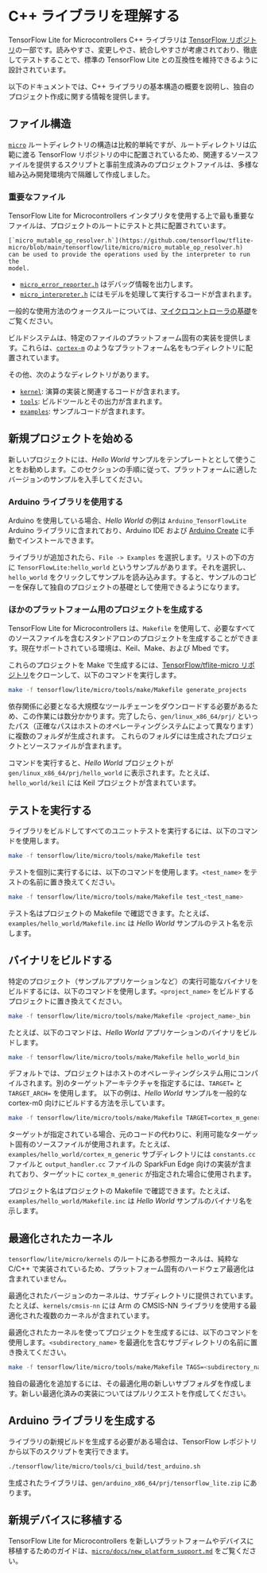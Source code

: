 # C++ ライブラリを理解する

TensorFlow Lite for Microcontrollers C++ ライブラリは [TensorFlow リポジトリ](https://github.com/tensorflow/tflite-micro/blob/main/tensorflow/lite/micro)の一部です。読みやすさ、変更しやさ、統合しやすさが考慮されており、徹底してテストすることで、標準の TensorFlow Lite との互換性を維持できるように設計されています。

以下のドキュメントでは、C++ ライブラリの基本構造の概要を説明し、独自のプロジェクト作成に関する情報を提供します。

## ファイル構造

[`micro`](https://github.com/tensorflow/tflite-micro/blob/main/tensorflow/lite/micro) ルートディレクトリの構造は比較的単純ですが、ルートディレクトリは広範に渡る TensorFlow リポジトリの中に配置されているため、関連するソースファイルを提供するスクリプトと事前生成済みのプロジェクトファイルは、多様な組み込み開発環境内で隔離して作成しました。

### 重要なファイル

TensorFlow Lite for Microcontrollers インタプリタを使用する上で最も重要なファイルは、プロジェクトのルートにテストと共に配置されています。

```
[`micro_mutable_op_resolver.h`](https://github.com/tensorflow/tflite-micro/blob/main/tensorflow/lite/micro/micro_mutable_op_resolver.h)
can be used to provide the operations used by the interpreter to run the
model.
```

- [`micro_error_reporter.h`](https://github.com/tensorflow/tflite-micro/blob/main/tensorflow/lite/micro/tflite_bridge/micro_error_reporter.h) はデバッグ情報を出力します。
- [`micro_interpreter.h`](https://github.com/tensorflow/tflite-micro/blob/main/tensorflow/lite/micro/micro_interpreter.h) にはモデルを処理して実行するコードが含まれます。

一般的な使用方法のウォークスルーについては、[マイクロコントローラの基礎](get_started_low_level.md)をご覧ください。

ビルドシステムは、特定のファイルのプラットフォーム固有の実装を提供します。これらは、[`cortex-m`](https://github.com/tensorflow/tflite-micro/tree/main/tensorflow/lite/micro/cortex_m_generic) のようなプラットフォーム名をもつディレクトリに配置されています。

その他、次のようなディレクトリがあります。

- [`kernel`](https://github.com/tensorflow/tflite-micro/blob/main/tensorflow/lite/micro/kernels): 演算の実装と関連するコードが含まれます。
- [`tools`](https://github.com/tensorflow/tflite-micro/blob/main/tensorflow/lite/micro/tools): ビルドツールとその出力が含まれます。
- [`examples`](https://github.com/tensorflow/tflite-micro/blob/main/tensorflow/lite/micro/examples): サンプルコードが含まれます。

## 新規プロジェクトを始める

新しいプロジェクトには、*Hello World* サンプルをテンプレートととして使うことをお勧めします。このセクションの手順に従って、プラットフォームに適したバージョンのサンプルを入手してください。

### Arduino ライブラリを使用する

Arduino を使用している場合、*Hello World* の例は `Arduino_TensorFlowLite` Arduino ライブラリに含まれており、Arduino IDE および [Arduino Create](https://create.arduino.cc/) に手動でインストールできます。

ライブラリが追加されたら、`File -> Examples` を選択します。リストの下の方に `TensorFlowLite:hello_world` というサンプルがあります。それを選択し、`hello_world` をクリックしてサンプルを読み込みます。すると、サンプルのコピーを保存して独自のプロジェクトの基礎として使用できるようになります。

### ほかのプラットフォーム用のプロジェクトを生成する

TensorFlow Lite for Microcontrollers は、`Makefile` を使用して、必要なすべてのソースファイルを含むスタンドアロンのプロジェクトを生成することができます。現在サポートされている環境は、Keil、Make、および Mbed です。

これらのプロジェクトを Make で生成するには、[TensorFlow/tflite-micro リポジトリ](https://github.com/tensorflow/tflite-micro)をクローンして、以下のコマンドを実行します。

```bash
make -f tensorflow/lite/micro/tools/make/Makefile generate_projects
```

依存関係に必要となる大規模なツールチェーンをダウンロードする必要があるため、この作業には数分かかります。完了したら、`gen/linux_x86_64/prj/` といったパス（正確なパスはホストのオペレーティングシステムによって異なります）に複数のフォルダが生成されます。 これらのフォルダには生成されたプロジェクトとソースファイルが含まれます。

コマンドを実行すると、*Hello World* プロジェクトが `gen/linux_x86_64/prj/hello_world` に表示されます。たとえば、`hello_world/keil` には Keil プロジェクトが含まれています。

## テストを実行する

ライブラリをビルドしてすべてのユニットテストを実行するには、以下のコマンドを使用します。

```bash
make -f tensorflow/lite/micro/tools/make/Makefile test
```

テストを個別に実行するには、以下のコマンドを使用します。`<test_name>` をテストの名前に置き換えてください。

```bash
make -f tensorflow/lite/micro/tools/make/Makefile test_<test_name>
```

テスト名はプロジェクトの Makefile で確認できます。たとえば、`examples/hello_world/Makefile.inc` は *Hello World* サンプルのテスト名を示します。

## バイナリをビルドする

特定のプロジェクト（サンプルアプリケーションなど）の実行可能なバイナリをビルドするには、以下のコマンドを使用します。`<project_name>` をビルドするプロジェクトに置き換えてください。

```bash
make -f tensorflow/lite/micro/tools/make/Makefile <project_name>_bin
```

たとえば、以下のコマンドは、*Hello World* アプリケーションのバイナリをビルドします。

```bash
make -f tensorflow/lite/micro/tools/make/Makefile hello_world_bin
```

デフォルトでは、プロジェクトはホストのオペレーティングシステム用にコンパイルされます。別のターゲットアーキテクチャを指定するには、`TARGET=` と `TARGET_ARCH=` を使用します。 以下の例は、*Hello World* サンプルを一般的な cortex-m0 向けにビルドする方法を示しています。

```bash
make -f tensorflow/lite/micro/tools/make/Makefile TARGET=cortex_m_generic TARGET_ARCH=cortex-m0 hello_world_bin
```

ターゲットが指定されている場合、元のコードの代わりに、利用可能なターゲット固有のソースファイルが使用されます。たとえば、`examples/hello_world/cortex_m_generic` サブディレクトリには `constants.cc` ファイルと `output_handler.cc` ファイルの SparkFun Edge 向けの実装が含まれており、ターゲットに `cortex_m_generic` が指定された場合に使用されます。

プロジェクト名はプロジェクトの Makefile で確認できます。たとえば、`examples/hello_world/Makefile.inc` は *Hello World* サンプルのバイナリ名を示します。

## 最適化されたカーネル

`tensorflow/lite/micro/kernels` のルートにある参照カーネルは、純粋な C/C++ で実装されているため、プラットフォーム固有のハードウェア最適化は含まれていません。

最適化されたバージョンのカーネルは、サブディレクトリに提供されています。たとえば、`kernels/cmsis-nn` には Arm の CMSIS-NN ライブラリを使用する最適化された複数のカーネルが含まれています。

最適化されたカーネルを使ってプロジェクトを生成するには、以下のコマンドを使用します。`<subdirectory_name>` を最適化を含むサブディレクトリの名前に置き換えてください。

```bash
make -f tensorflow/lite/micro/tools/make/Makefile TAGS=<subdirectory_name> generate_projects
```

独自の最適化を追加するには、その最適化用の新しいサブフォルダを作成します。新しい最適化済みの実装についてはプルリクエストを作成してください。

## Arduino ライブラリを生成する

ライブラリの新規ビルドを生成する必要がある場合は、TensorFlow レポジトリから以下のスクリプトを実行できます。

```bash
./tensorflow/lite/micro/tools/ci_build/test_arduino.sh
```

生成されたライブラリは、`gen/arduino_x86_64/prj/tensorflow_lite.zip` にあります。

## 新規デバイスに移植する

TensorFlow Lite for Microcontrollers を新しいプラットフォームやデバイスに移植するためのガイドは、[`micro/docs/new_platform_support.md`](https://github.com/tensorflow/tflite-micro/blob/main/tensorflow/lite/micro/docs/new_platform_support.md) をご覧ください。
